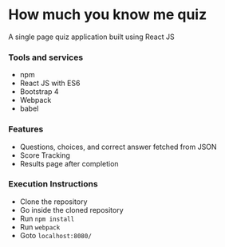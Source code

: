 # How much you know me quiz
A single page quiz application built using React JS

### Tools and services
- npm
- React JS with ES6
- Bootstrap 4
- Webpack
- babel


### Features
- Questions, choices, and correct answer fetched from JSON
- Score Tracking
- Results page after completion

### Execution Instructions
- Clone the repository
- Go inside the cloned repository
- Run `npm install`
- Run `webpack`
- Goto `localhost:8080/`